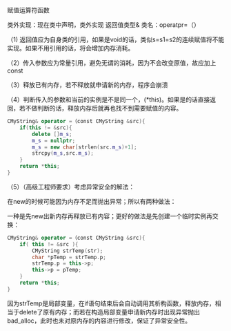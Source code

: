 赋值运算符函数

类外实现：现在类中声明，类外实现  返回值类型& 类名：operatpr=（）

（1) 返回值应为自身类的引用，如果是void的话，类似s=s1=s2的连续赋值将不能实现。如果不用引用的话，将会增加内存消耗。

（2）传入参数应为常量引用，避免无谓的消耗，因为不会改变原值，故应加上const

（3）释放已有内存，若不释放就申请新的内存，程序会崩溃

（4）判断传入的参数和当前的实例是不是同一个，(*this)。如果是的话直接返回，若不做判断的话，释放内存后就再也找不到需要赋值的内容。

```C++
CMyString& operator =（const CMyString &src){
    if(this != &src){
        delete []m_s;
        m_s = nullptr;
        m_s = new char[strlen(src.m_s)+1];
        strcpy(m_s,src.m_s);
    }
    return *this;
}
```

（5）（高级工程师要求）考虑异常安全的解法：

在new的时候可能因为内存不足而抛出异常；所以有两种做法：

一种是先new出新内存再释放已有内容；更好的做法是先创建一个临时实例再交换：

```c++
CMyString& operator =（const CMyString &src){
	if( this != &src ){
        CMyString strTemp(str);
        char *pTemp = strTemp.p;
        strTemp.p = this->p;
        this->p = pTemp;
    }
    return *this;
}
```

因为strTemp是局部变量，在if语句结束后会自动调用其析构函数，释放内存，相当于delete了原有内存；而若在构造局部变量申请新内存时出现异常抛出bad_alloc，此时也未对原内存的内容进行修改，保证了异常安全性。